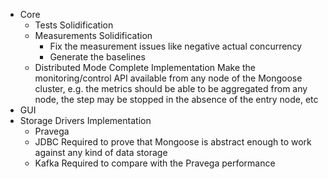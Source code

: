 * Core
    * Tests Solidification
    * Measurements Solidification
        * Fix the measurement issues like negative actual concurrency
        * Generate the baselines
    * Distributed Mode Complete Implementation
        Make the monitoring/control API available from any node of the Mongoose cluster, e.g. the metrics should be able
        to be aggregated from any node, the step may be stopped in the absence of the entry node, etc
* GUI
* Storage Drivers Implementation
    * Pravega
    * JDBC
        Required to prove that Mongoose is abstract enough to work against any kind of data storage
    * Kafka
        Required to compare with the Pravega performance
